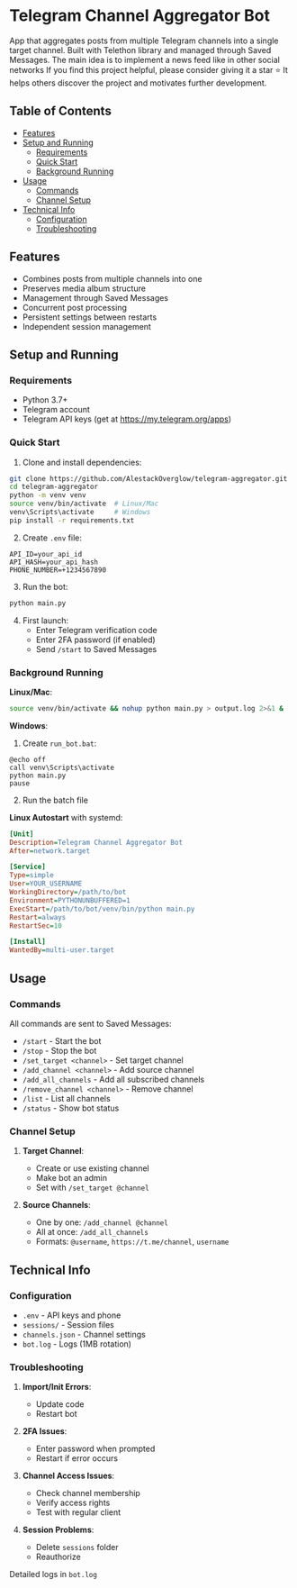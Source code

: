 # Telegram Channel Aggregator Bot

App that aggregates posts from multiple Telegram channels into a single target channel. Built with Telethon library and managed through Saved Messages. The main idea is to implement a news feed like in other social networks
If you find this project helpful, please consider giving it a star ⭐ It helps others discover the project and motivates further development.

## Table of Contents
- [Features](#features)
- [Setup and Running](#setup-and-running)
  - [Requirements](#requirements)
  - [Quick Start](#quick-start)
  - [Background Running](#background-running)
- [Usage](#usage)
  - [Commands](#commands)
  - [Channel Setup](#channel-setup)
- [Technical Info](#technical-info)
  - [Configuration](#configuration)
  - [Troubleshooting](#troubleshooting)

## Features
- Combines posts from multiple channels into one
- Preserves media album structure
- Management through Saved Messages
- Concurrent post processing
- Persistent settings between restarts
- Independent session management

## Setup and Running

### Requirements
- Python 3.7+
- Telegram account
- Telegram API keys (get at https://my.telegram.org/apps)

### Quick Start
1. Clone and install dependencies:
```bash
git clone https://github.com/AlestackOverglow/telegram-aggregator.git
cd telegram-aggregator
python -m venv venv
source venv/bin/activate  # Linux/Mac
venv\Scripts\activate     # Windows
pip install -r requirements.txt
```

2. Create `.env` file:
```
API_ID=your_api_id
API_HASH=your_api_hash
PHONE_NUMBER=+1234567890
```

3. Run the bot:
```bash
python main.py
```

4. First launch:
   - Enter Telegram verification code
   - Enter 2FA password (if enabled)
   - Send `/start` to Saved Messages

### Background Running

**Linux/Mac**:
```bash
source venv/bin/activate && nohup python main.py > output.log 2>&1 &
```

**Windows**:
1. Create `run_bot.bat`:
```batch
@echo off
call venv\Scripts\activate
python main.py
pause
```
2. Run the batch file

**Linux Autostart** with systemd:
```ini
[Unit]
Description=Telegram Channel Aggregator Bot
After=network.target

[Service]
Type=simple
User=YOUR_USERNAME
WorkingDirectory=/path/to/bot
Environment=PYTHONUNBUFFERED=1
ExecStart=/path/to/bot/venv/bin/python main.py
Restart=always
RestartSec=10

[Install]
WantedBy=multi-user.target
```

## Usage

### Commands
All commands are sent to Saved Messages:
- `/start` - Start the bot
- `/stop` - Stop the bot
- `/set_target <channel>` - Set target channel
- `/add_channel <channel>` - Add source channel
- `/add_all_channels` - Add all subscribed channels
- `/remove_channel <channel>` - Remove channel
- `/list` - List all channels
- `/status` - Show bot status

### Channel Setup

1. **Target Channel**:
   - Create or use existing channel
   - Make bot an admin
   - Set with `/set_target @channel`

2. **Source Channels**:
   - One by one: `/add_channel @channel`
   - All at once: `/add_all_channels`
   - Formats: `@username`, `https://t.me/channel`, `username`

## Technical Info

### Configuration
- `.env` - API keys and phone
- `sessions/` - Session files
- `channels.json` - Channel settings
- `bot.log` - Logs (1MB rotation)

### Troubleshooting

1. **Import/Init Errors**:
   - Update code
   - Restart bot

2. **2FA Issues**:
   - Enter password when prompted
   - Restart if error occurs

3. **Channel Access Issues**:
   - Check channel membership
   - Verify access rights
   - Test with regular client

4. **Session Problems**:
   - Delete `sessions` folder
   - Reauthorize

Detailed logs in `bot.log` 
